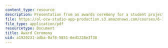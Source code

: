 ```yaml
---
content_type: resource
description: Presentation from an awards ceremony for a student project competition.
file: https://ol-ocw-studio-app-production.s3.amazonaws.com/courses/6-189-multicore-programming-primer-january-iap-2007/a1920231adba0af858516ed1228e3f38_6189awards.pdf
file_type: application/pdf
resourcetype: Document
title: Award Ceremony
uid: a1920231-adba-0af8-5851-6ed1228e3f38
---
```

